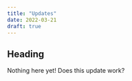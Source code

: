 ```yaml
---
title: "Updates"
date: 2022-03-21
draft: true
---
```

## Heading

Nothing here yet!  Does this update work?
